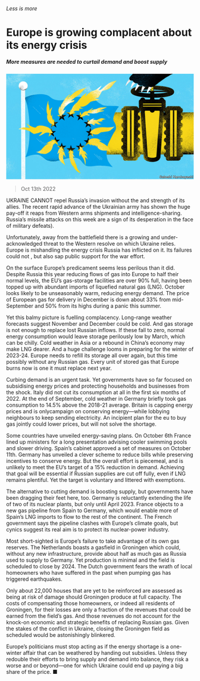 ###### Less is more

# Europe is growing complacent about its energy crisis 

##### More measures are needed to curtail demand and boost supply 

![image](images/20221015_LDD003.jpg) 

> Oct 13th 2022 

UKRAINE CANNOT repel Russia’s invasion without the  and strength of its allies. The recent rapid advance of the Ukrainian army has shown the huge pay-off it reaps from Western arms shipments and intelligence-sharing. Russia’s missile attacks on  this week are a sign of its desperation in the face of military defeats). 

Unfortunately, away from the battlefield there is a growing and under-acknowledged threat to the Western resolve on which Ukraine relies. Europe is mishandling the energy crisis Russia has inflicted on it. Its failures could not , but also sap public support for the war effort.

On the surface Europe’s predicament seems less perilous than it did. Despite Russia this year reducing flows of gas into Europe to half their normal levels, the EU’s gas-storage facilities are over 90% full, having been topped up with abundant imports of liquefied natural gas (LNG). October looks likely to be unseasonably warm, reducing energy demand. The price of European gas for delivery in December is down about 33% from mid-September and 50% from its highs during a panic this summer.

Yet this balmy picture is fuelling complacency. Long-range weather forecasts suggest November and December could be cold. And gas storage is not enough to replace lost Russian inflows. If these fall to zero, normal energy consumption would leave storage perilously low by March, which can be chilly. Cold weather in Asia or a rebound in China’s economy may make LNG dearer. And a huge challenge looms in preparing for the winter of 2023-24. Europe needs to refill its storage all over again, but this time possibly without any Russian gas. Every unit of stored gas that Europe burns now is one it must replace next year. 

Curbing demand is an urgent task. Yet governments have so far focused on subsidising energy prices and protecting households and businesses from the shock. Italy did not cut its consumption at all in the first six months of 2022. At the end of September, cold weather in Germany briefly took gas consumption to 14.5% above the 2018-21 average. Britain is capping energy prices and is onlycampaign on conserving energy—while lobbying neighbours to keep sending electricity. An incipient plan for the eu to buy gas jointly could lower prices, but will not solve the shortage.

Some countries have unveiled energy-saving plans. On October 6th France lined up ministers for a long presentation advising cooler swimming pools and slower driving. Spain’s cabinet approved a set of measures on October 11th. Germany has unveiled a clever scheme to reduce bills while preserving incentives to conserve energy. But the overall effort is piecemeal, and is unlikely to meet the EU’s target of a 15% reduction in demand. Achieving that goal will be essential if Russian supplies are cut off fully, even if LNG remains plentiful. Yet the target is voluntary and littered with exemptions. 

The alternative to cutting demand is boosting supply, but governments have been dragging their feet here, too. Germany is reluctantly extending the life of two of its nuclear plants, but only until April 2023. France objects to a new gas pipeline from Spain to Germany, which would enable more of Spain’s LNG imports to flow to the rest of the continent. The French government says the pipeline clashes with Europe’s climate goals, but cynics suggest its real aim is to protect its nuclear-power industry.

Most short-sighted is Europe’s failure to take advantage of its own gas reserves. The Netherlands boasts a gasfield in Groningen which could, without any new infrastructure, provide about half as much gas as Russia used to supply to Germany. Yet production is minimal and the field is scheduled to close by 2024. The Dutch government fears the wrath of local homeowners who have suffered in the past when pumping gas has triggered earthquakes.

Only about 22,000 houses that are yet to be reinforced are assessed as being at risk of damage should Groningen produce at full capacity. The costs of compensating those homeowners, or indeed all residents of Groningen, for their losses are only a fraction of the revenues that could be earned from the field’s gas. And those revenues do not account for the knock-on economic and strategic benefits of replacing Russian gas. Given the stakes of the conflict in Ukraine, closing the Groningen field as scheduled would be astonishingly blinkered.

Europe’s politicians must stop acting as if the energy shortage is a one-winter affair that can be weathered by handing out subsidies. Unless they redouble their efforts to bring supply and demand into balance, they risk a worse and  or beyond—one for which Ukraine could end up paying a big share of the price. ■


